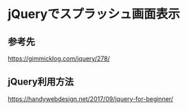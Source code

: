 # jQueryでスプラッシュ画面表示

## 参考先
https://gimmicklog.com/jquery/278/

## jQuery利用方法
https://handywebdesign.net/2017/09/jquery-for-beginner/